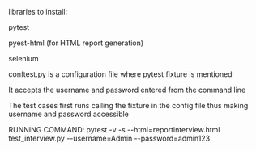 libraries to install:

pytest

pyest-html (for HTML report generation)

selenium

conftest.py is a configuration file where pytest fixture is mentioned

It accepts the username and password entered from the command line

The test cases first runs calling the  fixture in the  config file thus making username and password  accessible 


RUNNING COMMAND:
pytest -v -s --html=reportinterview.html test_interview.py --username=Admin --password=admin123

